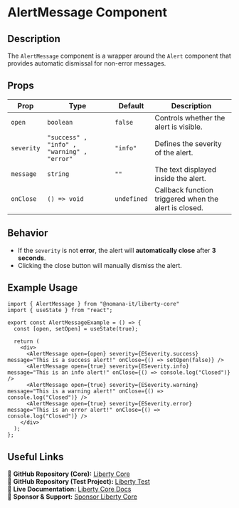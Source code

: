 # AlertMessage Component

## Description
The `AlertMessage` component is a wrapper around the `Alert` component that provides automatic dismissal for non-error messages.

## Props
| Prop         | Type               | Default  | Description                                   |
|-------------|-------------------|----------|-----------------------------------------------|
| `open`  | `boolean` | `false`  | Controls whether the alert is visible. |
| `severity` | `"success" , "info" , "warning" , "error"` | `"info"` | Defines the severity of the alert. |
| `message` | `string` | `""` | The text displayed inside the alert. |
| `onClose` | `() => void` | `undefined` | Callback function triggered when the alert is closed. |

## Behavior
- If the `severity` is not **error**, the alert will **automatically close** after **3 seconds**.
- Clicking the close button will manually dismiss the alert.

## Example Usage
```tsx
import { AlertMessage } from "@nomana-it/liberty-core"
import { useState } from "react";

export const AlertMessageExample = () => {
  const [open, setOpen] = useState(true);

  return (
    <div>
      <AlertMessage open={open} severity={ESeverity.success} message="This is a success alert!" onClose={() => setOpen(false)} />
      <AlertMessage open={true} severity={ESeverity.info} message="This is an info alert!" onClose={() => console.log("Closed")} />
      <AlertMessage open={true} severity={ESeverity.warning} message="This is a warning alert!" onClose={() => console.log("Closed")} />
      <AlertMessage open={true} severity={ESeverity.error} message="This is an error alert!" onClose={() => console.log("Closed")} />
    </div>
  );
};
```

## Useful Links
🔗 **GitHub Repository (Core):** [Liberty Core](https://github.com/fblettner/liberty-core/)  
🔗 **GitHub Repository (Test Project):** [Liberty Test](https://github.com/fblettner/liberty-test/)  
📖 **Live Documentation:** [Liberty Core Docs](https://docs.nomana-it.fr/liberty-core/)  
💖 **Sponsor & Support:** [Sponsor Liberty Core](https://github.com/sponsors/fblettner)  